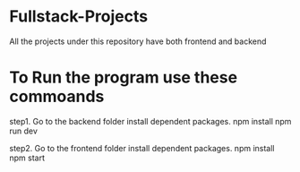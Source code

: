 # Fullstack-Projects
All the projects under this repository have both frontend and backend 


# To Run the program use these commoands

step1. Go to the backend folder install dependent packages. 
        npm install
        npm run dev 

step2. Go to the frontend folder install dependent packages.
        npm install
        npm start
